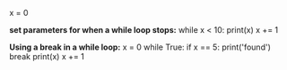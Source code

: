 x = 0

**set parameters for when a while loop stops:**
while x < 10:
	print(x)
	x += 1

**Using a break in a while loop:**
x = 0
while True:
	if x == 5:
		print('found')
		break
	print(x)
	x += 1